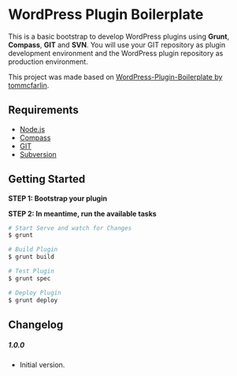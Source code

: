 # WordPress Plugin Boilerplate

This is a basic bootstrap to develop WordPress plugins using **Grunt**, **Compass**, **GIT** and **SVN**.
You will use your GIT repository as plugin development environment and the WordPress plugin repository as production environment.

This project was made based on [WordPress-Plugin-Boilerplate by tommcfarlin](https://github.com/tommcfarlin/WordPress-Plugin-Boilerplate).

## Requirements

* [Node.js](http://nodejs.org/)
* [Compass](http://compass-style.org/)
* [GIT](http://git-scm.com/)
* [Subversion](http://subversion.apache.org/)

## Getting Started

**STEP 1: Bootstrap your plugin**

**STEP 2: In meantime, run the available tasks**

```bash
# Start Serve and watch for Changes
$ grunt

# Build Plugin
$ grunt build

# Test Plugin
$ grunt spec

# Deploy Plugin
$ grunt deploy
```

## Changelog ##

##### 1.0.0 #####

* Initial version.
